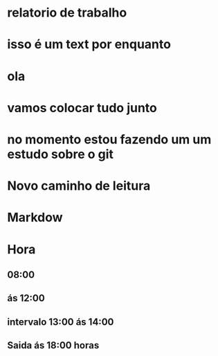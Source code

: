 # relatorio  de trabalho

# isso é um text por enquanto

# ola

# vamos colocar tudo junto 

# no momento estou fazendo um um estudo sobre o git

# Novo caminho de leitura 

# Markdow 

# Hora

## 08:00

## ás 12:00

## intervalo 13:00 ás 14:00

## Saida ás 18:00 horas
